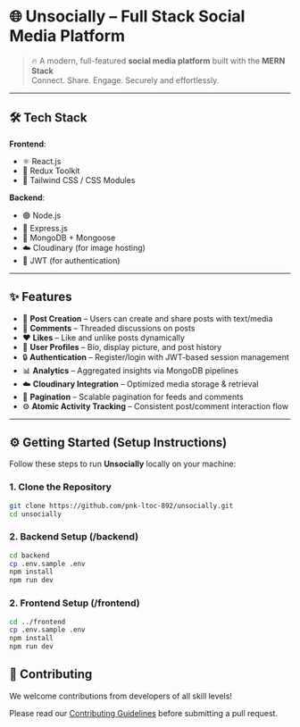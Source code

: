# 🌐 Unsocially – Full Stack Social Media Platform

> 🔥 A modern, full-featured **social media platform** built with the **MERN Stack**  
> Connect. Share. Engage. Securely and effortlessly.

---

## 🛠️ Tech Stack

**Frontend**:  
- ⚛️ React.js  
- 🧰 Redux Toolkit  
- 🎨 Tailwind CSS / CSS Modules  

**Backend**:  
- 🟢 Node.js  
- 🚂 Express.js  
- 🍃 MongoDB + Mongoose  
- ☁️ Cloudinary (for image hosting)  
- 🔐 JWT (for authentication)

---

## ✨ Features

- 📝 **Post Creation** – Users can create and share posts with text/media  
- 💬 **Comments** – Threaded discussions on posts  
- ❤️ **Likes** – Like and unlike posts dynamically  
- 👤 **User Profiles** – Bio, display picture, and post history  
- 🔒 **Authentication** – Register/login with JWT-based session management  
- 📊 **Analytics** – Aggregated insights via MongoDB pipelines  
- ☁️ **Cloudinary Integration** – Optimized media storage & retrieval  
- 📄 **Pagination** – Scalable pagination for feeds and comments  
- ⚙️ **Atomic Activity Tracking** – Consistent post/comment interaction flow

---

## ⚙️ Getting Started (Setup Instructions)

Follow these steps to run **Unsocially** locally on your machine:

### 1. Clone the Repository

```bash
git clone https://github.com/pnk-ltoc-892/unsocially.git
cd unsocially
```

### 2. Backend Setup (/backend)
```bash
cd backend
cp .env.sample .env
npm install
npm run dev
```

### 2. Frontend Setup (/frontend)
```bash
cd ../frontend
cp .env.sample .env
npm install
npm run dev
```
## 🤝 Contributing

We welcome contributions from developers of all skill levels!

Please read our [Contributing Guidelines](./CONTRIBUTING.md) before submitting a pull request.
